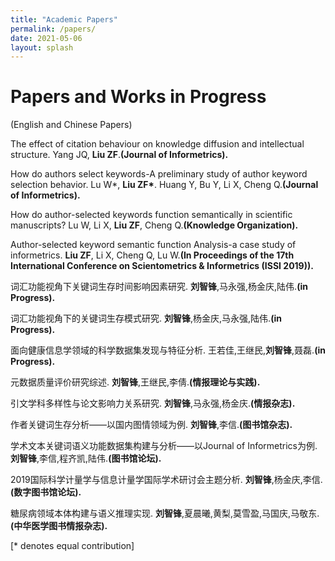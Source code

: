 ```yaml
---
title: "Academic Papers"
permalink: /papers/
date: 2021-05-06
layout: splash
---
```



# Papers and Works in Progress
(English and Chinese Papers)

The effect of citation behaviour on knowledge diffusion and intellectual structure.
Yang JQ, <b>Liu ZF</b>.<b>(Journal of Informetrics).</b>
 
How do authors select keywords-A preliminary study of author keyword selection behavior.
Lu W*, <b>Liu ZF*</b>. Huang Y, Bu Y, Li X, Cheng Q.<b>(Journal of Informetrics).</b>

How do author-selected keywords function semantically in scientific manuscripts?
Lu W, Li X, <b>Liu ZF</b>, Cheng Q.<b>(Knowledge Organization).</b>

Author-selected keyword semantic function Analysis-a case study of informetrics.
<b>Liu ZF</b>, Li X, Cheng Q, Lu W.<b>(In Proceedings of the 17th International Conference on Scientometrics & Informetrics (ISSI 2019)).</b>

词汇功能视角下关键词生存时间影响因素研究.
<b>刘智锋</b>,马永强,杨金庆,陆伟.<b>(in Progress).</b>

词汇功能视角下的关键词生存模式研究.
<b>刘智锋</b>,杨金庆,马永强,陆伟.<b>(in Progress).</b>

面向健康信息学领域的科学数据集发现与特征分析.
王若佳,王继民,<b>刘智锋</b>,聂磊.<b>(in Progress).</b>

元数据质量评价研究综述.
<b>刘智锋</b>,王继民,李倩.<b>(情报理论与实践).</b>

引文学科多样性与论文影响力关系研究.
<b>刘智锋</b>,马永强,杨金庆.<b>(情报杂志).</b>

作者关键词生存分析——以国内图情领域为例.
<b>刘智锋</b>,李信.<b>(图书馆杂志).</b>

学术文本关键词语义功能数据集构建与分析——以Journal of Informetrics为例.
<b>刘智锋</b>,李信,程齐凯,陆伟.<b>(图书馆论坛).</b>

2019国际科学计量学与信息计量学国际学术研讨会主题分析.
<b>刘智锋</b>,杨金庆,李信.<b>(数字图书馆论坛).</b>

糖尿病领域本体构建与语义推理实现.
<b>刘智锋</b>,夏晨曦,黄梨,莫雪盈,马国庆,马敬东.<b>(中华医学图书情报杂志).</b>

[\* denotes equal contribution]
